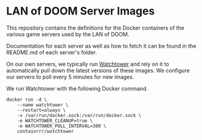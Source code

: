 # LAN of DOOM Server Images
This repository contains the definitions for the Docker containers of the
various game servers used by the LAN of DOOM.

Documentation for each server as well as how to fetch it can be found in the
README.md of each server's folder.

On our own servers, we typically run
[Watchtower](https://hub.docker.com/r/containrrr/watchtower) and rely on it to
automatically pull down the latest versions of these images. We configure our
servers to poll every 5 minutes for new images.

We run Watchtower with the following Docker command.

```
docker run -d \
    --name watchtower \
    --restart=always \
    -v /var/run/docker.sock:/var/run/docker.sock \
    -e WATCHTOWER_CLEANUP=true \
    -e WATCHTOWER_POLL_INTERVAL=300 \
    containrrr/watchtower
```
